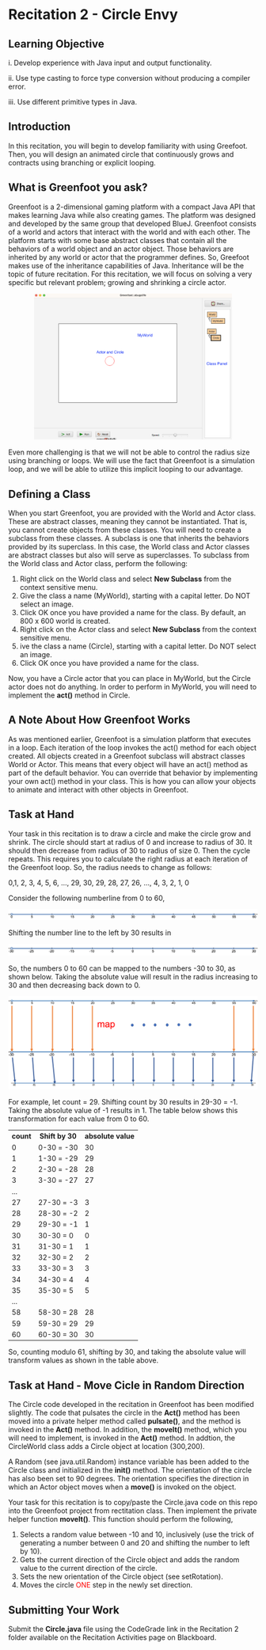 # Recitation 2 - Circle Envy

## Learning Objective

i. Develop experience with Java input and output functionality.

ii. Use type casting to force type conversion without producing a compiler error.

iii. Use different primitive types in Java.


## Introduction

In this recitation, you will begin to develop familiarity with using Greefoot. Then, you will design an animated circle that continuously grows and contracts using branching or explicit looping.

## What is Greenfoot you ask?

Greenfoot is a 2-dimensional gaming platform with a compact Java API that makes learning Java while also creating games. The platform was designed and developed by the same group that developed BlueJ. Greenfoot consists of a world and actors that interact with the world and with each other. The platform starts with some base abstract classes that contain all the behaviors of a world object and an actor object. Those behaviors are inherited by any world or actor that the programmer defines. So, Greefoot makes use of the inheritance capabilities of Java. Inheritance will be the topic of future recitation. For this recitation, we will focus on solving a very specific but relevant problem; growing and shrinking a circle actor.

<p style="text-align:center;"><img width="400" src="images/greenfoot.png"></p>

Even more challenging is that we will not be able to control the radius size using branching or loops. We will use the fact that Greenfoot is a simulation loop, and we will be able to utilize this implicit looping to our advantage.

## Defining a Class

When you start Greenfoot, you are provided with the World and Actor class.  These are abstract classes, meaning they cannot be instantiated.  That is, you cannot create objects from these classes.  You will need to create a subclass from these classes.  A subclass is one that inherits the behaviors provided by its superclass.  In this case, the World class and Actor classes are abstract classes but also will serve as superclasses.  To subclass from the World class and Actor class, perform the following:

1. Right click on the World class and select **New Subclass** from the context sensitive menu. 
2. Give the class a name (MyWorld), starting with a capital letter.  Do NOT select an image.
3. Click OK once you have provided a name for the class.  By default, an 800 x 600 world is created.
4. Right click on the Actor class and select **New Subclass** from the context sensitive menu.
5. ive the class a name (Circle), starting with a capital letter.  Do NOT select an image.
3. Click OK once you have provided a name for the class.

Now, you have a Circle actor that you can place in MyWorld, but the Circle actor does not do anything.  In order to perform in MyWorld, you will need to implement the **act()** method in Circle.

## A Note About How Greenfoot Works

As was mentioned earlier, Greenfoot is a simulation platform that executes in a loop. Each iteration of the loop invokes the act() method for each object created. All objects created in a Greenfoot subclass will abstract classes World or Actor. This means that every object will have an act() method as part of the default behavior. You can override that behavior by implementing your own act() method in your class. This is how you can allow your objects to animate and interact with other objects in Greenfoot.

## Task at Hand

Your task in this recitation is to draw a circle and make the circle grow and shrink.  The circle should start at radius of 0 and increase to radius of 30.  It should then decrease from radius of 30 to radius of size 0.  Then the cycle repeats.  This requires you to calculate the right radius at each iteration of the Greenfoot loop.  So, the radius needs to change as follows:

0,1, 2, 3, 4, 5, 6, ..., 29, 30, 29, 28, 27, 26, ..., 4, 3, 2, 1, 0

Consider the following numberline from 0 to 60,

<p><img src="images/0to60.png"></p>

Shifting the number line to the left by 30 results in

<p><img src="images/neg30to30.png"></p>

So, the numbers 0 to 60 can be mapped to the numbers -30 to 30, as shown below.  Taking the absolute value will result in the radius increasing to 30 and then decreasing back down to 0.

<p><img src="images/mapping.png"></p>

For example, let count = 29.  Shifting count by 30 results in 29-30 = -1.  Taking the absolute value of -1 results in 1.  The table below shows this transformation for each value from 0 to 60.

<table>
<tr><th>count</th><th>Shift by 30</th><th> absolute value </th></tr>
<tr><td>0</td><td>0-30 = -30</td><td>30</td></tr>
<tr><td>1</td><td>1-30 = -29</td><td>29</td></tr>
<tr><td>2</td><td>2-30 = -28</td><td>28</td></tr>
<tr><td>3</td><td>3-30 = -27</td><td>27</td></tr>
<tr><td colspan="3"> ... </td></tr>
<tr><td>27</td><td>27-30 = -3</td><td>3</td></tr>
<tr><td>28</td><td>28-30 = -2</td><td>2</td></tr>
<tr><td>29</td><td>29-30 = -1</td><td>1</td></tr>
<tr><td>30</td><td>30-30 = 0</td><td>0</td></tr>
<tr><td>31</td><td>31-30 = 1</td><td>1</td></tr>
<tr><td>32</td><td>32-30 = 2</td><td>2</td></tr>
<tr><td>33</td><td>33-30 = 3</td><td>3</td></tr>
<tr><td>34</td><td>34-30 = 4</td><td>4</td></tr>
<tr><td>35</td><td>35-30 = 5</td><td>5</td></tr>
<tr><td colspan="3"> ... </td></tr>
<tr><td>58</td><td>58-30 = 28</td><td>28</td></tr>
<tr><td>59</td><td>59-30 = 29</td><td>29</td></tr>
<tr><td>60</td><td>60-30 = 30</td><td>30</td></tr>
</table>

So, counting modulo 61, shifting by 30, and taking the absolute value will transform  values as shown in the table above.

## Task at Hand - Move Cicle in Random Direction

The Circle code developed in the recitation in Greenfoot has been modified slightly.  The code that pulsates the circle in the **Act()** method has been moved into a private helper method called **pulsate()**, and the method is invoked in the **Act()** method.  In addition, the **moveIt()** method, which you will need to implement, is invoked in the **Act()** method.  In addtion, the CircleWorld class adds a Circle object at location (300,200).

A Random (see java.util.Random) instance variable has been added to the Circle class and initialized in the **init()** method.  The orientation of the circle has also been set to 90 degrees.  The orientation specifies the direction in which an Actor object moves when a **move()** is invoked on the object.

Your task for this recitation is to copy/paste the Circle.java code on this repo into the Greenfoot project from rectitation class.  Then implement the private helper function **moveIt()**.  This function should perform the following,

1. Selects a random value between -10 and 10, inclusively (use the trick of generating a number between 0 and 20 and shifting the number to left by 10).
2. Gets the current direction of the Circle object and adds the random value to the current direction of the circle.
3. Sets the new orientation of the Circle object (see setRotation).
4. Moves the circle <span style="color:red;">ONE</span> step in the newly set direction.


## Submitting Your Work

Submit the **Circle.java** file using the CodeGrade link in the Recitation 2 folder available on the Recitation Activities page on Blackboard.
